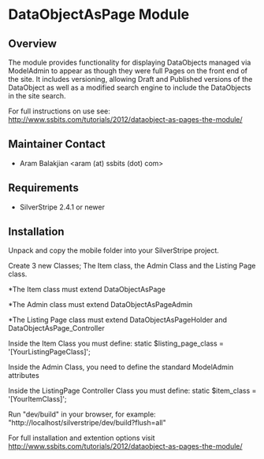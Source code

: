 # DataObjectAsPage Module #

## Overview ##

The module provides functionality for displaying DataObjects managed via ModelAdmin to appear as though they were 
full Pages on the front end of the site. It includes versioning, allowing Draft and Published versions of the DataObject
as well as a modified search engine to include the DataObjects in the site search.

For full instructions on use see: http://www.ssbits.com/tutorials/2012/dataobject-as-pages-the-module/

## Maintainer Contact

 * Aram Balakjian 
   <aram (at) ssbits (dot) com>

## Requirements

 * SilverStripe 2.4.1 or newer

## Installation

Unpack and copy the mobile folder into your SilverStripe project.

Create 3 new Classes; The Item class, the Admin Class and the Listing Page class.

*The Item class must extend DataObjectAsPage

*The Admin class must extend DataObjectAsPageAdmin

*The Listing Page class must extend DataObjectAsPageHolder and DataObjectAsPage_Controller

Inside the Item Class you must define: static $listing_page_class = '[YourListingPageClass]';

Inside the Admin Class, you need to define the standard ModelAdmin attributes

Inside the ListingPage Controller Class you must define: static $item_class = '[YourItemClass]';

Run "dev/build" in your browser, for example: "http://localhost/silverstripe/dev/build?flush=all"

For full installation and extention options visit http://www.ssbits.com/tutorials/2012/dataobject-as-pages-the-module/
